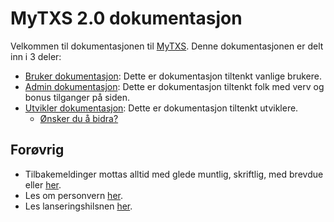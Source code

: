 # MyTXS 2.0 dokumentasjon
Velkommen til dokumentasjonen til [MyTXS](https://mytxs.samfundet.no/). Denne dokumentasjonen er delt inn i 3 deler:
- [Bruker dokumentasjon](./bruker/readme.md): Dette er dokumentasjon tiltenkt vanlige brukere. 
- [Admin dokumentasjon](./admin/readme.md): Dette er dokumentasjon tiltenkt folk med verv og bonus tilganger på siden. 
- [Utvikler dokumentasjon](./utvikler/readme.md): Dette er dokumentasjon tiltenkt utviklere. 
    - [Ønsker du å bidra?](./utvikler/readme.md#hvordan-bidra)


## Forøvrig
- Tilbakemeldinger mottas alltid med glede muntlig, skriftlig, med brevdue eller [her](https://forms.gle/kr2adQyiBmPQHwUs9). 
- Les om personvern [her](./bruker/personvern.md). 
- Les lanseringshilsnen [her](./historisk/lanseringshilsen.md). 
